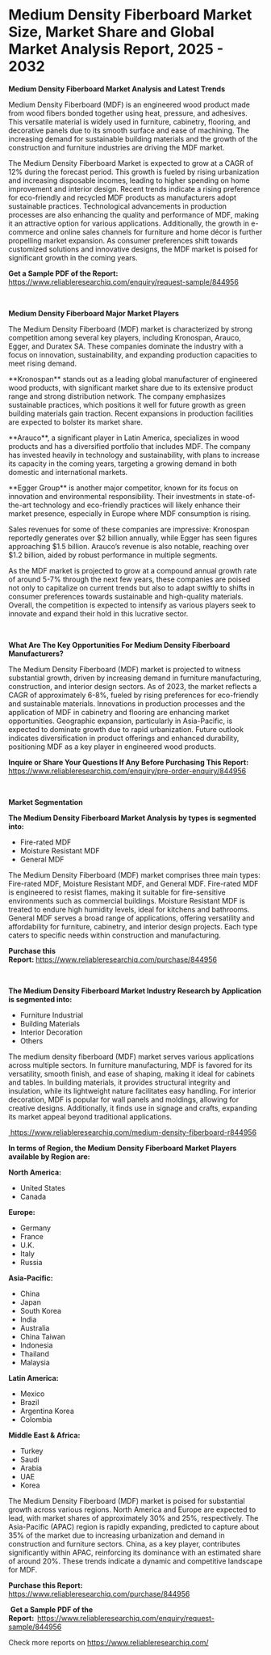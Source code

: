 <p><h1>Medium Density Fiberboard Market Size, Market Share and Global Market Analysis Report, 2025 - 2032</h1></p><p><strong>Medium Density Fiberboard Market Analysis and Latest Trends</strong></p>
<p><p>Medium Density Fiberboard (MDF) is an engineered wood product made from wood fibers bonded together using heat, pressure, and adhesives. This versatile material is widely used in furniture, cabinetry, flooring, and decorative panels due to its smooth surface and ease of machining. The increasing demand for sustainable building materials and the growth of the construction and furniture industries are driving the MDF market.</p><p>The Medium Density Fiberboard Market is expected to grow at a CAGR of 12% during the forecast period. This growth is fueled by rising urbanization and increasing disposable incomes, leading to higher spending on home improvement and interior design. Recent trends indicate a rising preference for eco-friendly and recycled MDF products as manufacturers adopt sustainable practices. Technological advancements in production processes are also enhancing the quality and performance of MDF, making it an attractive option for various applications. Additionally, the growth in e-commerce and online sales channels for furniture and home décor is further propelling market expansion. As consumer preferences shift towards customized solutions and innovative designs, the MDF market is poised for significant growth in the coming years.</p></p>
<p><strong>Get a Sample PDF of the Report:&nbsp;</strong> <a href="https://www.reliableresearchiq.com/enquiry/request-sample/844956?utm_campaign=2455&utm_medium=2&utm_source=Github&utm_content=ia&utm_term=31032025&utm_id=medium-density-fiberboard">https://www.reliableresearchiq.com/enquiry/request-sample/844956</a></p>
<p>&nbsp;</p>
<p><strong>Medium Density Fiberboard Major Market Players</strong></p>
<p><p>The Medium Density Fiberboard (MDF) market is characterized by strong competition among several key players, including Kronospan, Arauco, Egger, and Duratex SA. These companies dominate the industry with a focus on innovation, sustainability, and expanding production capacities to meet rising demand.</p><p>**Kronospan** stands out as a leading global manufacturer of engineered wood products, with significant market share due to its extensive product range and strong distribution network. The company emphasizes sustainable practices, which positions it well for future growth as green building materials gain traction. Recent expansions in production facilities are expected to bolster its market share.</p><p>**Arauco**, a significant player in Latin America, specializes in wood products and has a diversified portfolio that includes MDF. The company has invested heavily in technology and sustainability, with plans to increase its capacity in the coming years, targeting a growing demand in both domestic and international markets.</p><p>**Egger Group** is another major competitor, known for its focus on innovation and environmental responsibility. Their investments in state-of-the-art technology and eco-friendly practices will likely enhance their market presence, especially in Europe where MDF consumption is rising.</p><p>Sales revenues for some of these companies are impressive: Kronospan reportedly generates over $2 billion annually, while Egger has seen figures approaching $1.5 billion. Arauco’s revenue is also notable, reaching over $1.2 billion, aided by robust performance in multiple segments.</p><p>As the MDF market is projected to grow at a compound annual growth rate of around 5-7% through the next few years, these companies are poised not only to capitalize on current trends but also to adapt swiftly to shifts in consumer preferences towards sustainable and high-quality materials. Overall, the competition is expected to intensify as various players seek to innovate and expand their hold in this lucrative sector.</p></p>
<p>&nbsp;</p>
<p><strong>What Are The Key Opportunities For Medium Density Fiberboard Manufacturers?</strong></p>
<p><p>The Medium Density Fiberboard (MDF) market is projected to witness substantial growth, driven by increasing demand in furniture manufacturing, construction, and interior design sectors. As of 2023, the market reflects a CAGR of approximately 6-8%, fueled by rising preferences for eco-friendly and sustainable materials. Innovations in production processes and the application of MDF in cabinetry and flooring are enhancing market opportunities. Geographic expansion, particularly in Asia-Pacific, is expected to dominate growth due to rapid urbanization. Future outlook indicates diversification in product offerings and enhanced durability, positioning MDF as a key player in engineered wood products.</p></p>
<p><strong>Inquire or Share Your Questions If Any Before Purchasing This Report:</strong> <a href="https://www.reliableresearchiq.com/enquiry/pre-order-enquiry/844956?utm_campaign=2455&utm_medium=2&utm_source=Github&utm_content=ia&utm_term=31032025&utm_id=medium-density-fiberboard">https://www.reliableresearchiq.com/enquiry/pre-order-enquiry/844956</a></p>
<p>&nbsp;</p>
<p><strong>Market Segmentation</strong></p>
<p><strong>The Medium Density Fiberboard Market Analysis by types is segmented into:</strong></p>
<p><ul><li>Fire-rated MDF</li><li>Moisture Resistant MDF</li><li>General MDF</li></ul></p>
<p><p>The Medium Density Fiberboard (MDF) market comprises three main types: Fire-rated MDF, Moisture Resistant MDF, and General MDF. Fire-rated MDF is engineered to resist flames, making it suitable for fire-sensitive environments such as commercial buildings. Moisture Resistant MDF is treated to endure high humidity levels, ideal for kitchens and bathrooms. General MDF serves a broad range of applications, offering versatility and affordability for furniture, cabinetry, and interior design projects. Each type caters to specific needs within construction and manufacturing.</p></p>
<p><strong>Purchase this Report:&nbsp;</strong><a href="https://www.reliableresearchiq.com/purchase/844956?utm_campaign=2455&utm_medium=2&utm_source=Github&utm_content=ia&utm_term=31032025&utm_id=medium-density-fiberboard">https://www.reliableresearchiq.com/purchase/844956</a></p>
<p>&nbsp;</p>
<p><strong>The Medium Density Fiberboard Market Industry Research by Application is segmented into:</strong></p>
<p><ul><li>Furniture Industrial</li><li>Building Materials</li><li>Interior Decoration</li><li>Others</li></ul></p>
<p><p>The medium density fiberboard (MDF) market serves various applications across multiple sectors. In furniture manufacturing, MDF is favored for its versatility, smooth finish, and ease of shaping, making it ideal for cabinets and tables. In building materials, it provides structural integrity and insulation, while its lightweight nature facilitates easy handling. For interior decoration, MDF is popular for wall panels and moldings, allowing for creative designs. Additionally, it finds use in signage and crafts, expanding its market appeal beyond traditional applications.</p></p>
<p><a href="https://www.reliableresearchiq.com/medium-density-fiberboard-r844956?utm_campaign=2455&utm_medium=2&utm_source=Github&utm_content=ia&utm_term=31032025&utm_id=medium-density-fiberboard">&nbsp;https://www.reliableresearchiq.com/medium-density-fiberboard-r844956</a></p>
<p><strong>In terms of Region, the Medium Density Fiberboard Market Players available by Region are:</strong></p>
<p>
    <p> <strong> North America: </strong>
        <ul>
            <li>United States</li>
            <li>Canada</li>
        </ul>
        </p> 
    <p> <strong> Europe: </strong>
        <ul>
            <li>Germany</li>
            <li>France</li>
            <li>U.K.</li>
            <li>Italy</li>
            <li>Russia</li>
        </ul>
        </p> 
    <p> <strong> Asia-Pacific: </strong>
        <ul>
            <li>China</li>
            <li>Japan</li>
            <li>South Korea</li>
            <li>India</li>
            <li>Australia</li>
            <li>China Taiwan</li>
            <li>Indonesia</li>
            <li>Thailand</li>
            <li>Malaysia</li>
        </ul>
        </p> 
    <p> <strong> Latin America: </strong>
        <ul>
            <li>Mexico</li>
            <li>Brazil</li>
            <li>Argentina Korea</li>
            <li>Colombia</li>
        </ul>
        </p> 
    <p> <strong> Middle East & Africa: </strong>
        <ul>
            <li>Turkey</li>
            <li>Saudi</li>
            <li>Arabia</li>
            <li>UAE</li>
            <li>Korea</li>
        </ul>
    </p>
    </p>
<p><p>The Medium Density Fiberboard (MDF) market is poised for substantial growth across various regions. North America and Europe are expected to lead, with market shares of approximately 30% and 25%, respectively. The Asia-Pacific (APAC) region is rapidly expanding, predicted to capture about 35% of the market due to increasing urbanization and demand in construction and furniture sectors. China, as a key player, contributes significantly within APAC, reinforcing its dominance with an estimated share of around 20%. These trends indicate a dynamic and competitive landscape for MDF.</p></p>
<p><strong>Purchase this Report: </strong><a href="https://www.reliableresearchiq.com/purchase/844956?utm_campaign=2455&utm_medium=2&utm_source=Github&utm_content=ia&utm_term=31032025&utm_id=medium-density-fiberboard">https://www.reliableresearchiq.com/purchase/844956</a></p>
<p>&nbsp;<strong>Get a Sample PDF of the Report:&nbsp;&nbsp;</strong><a href="https://www.reliableresearchiq.com/enquiry/request-sample/844956?utm_campaign=2455&utm_medium=2&utm_source=Github&utm_content=ia&utm_term=31032025&utm_id=medium-density-fiberboard">https://www.reliableresearchiq.com/enquiry/request-sample/844956</a></p>
<p><strong></strong></p>
<p>Check more reports on <a href="https://www.reliableresearchiq.com/?utm_campaign=2455&utm_medium=2&utm_source=Github&utm_content=ia&utm_term=31032025&utm_id=medium-density-fiberboard">https://www.reliableresearchiq.com/</a></p>